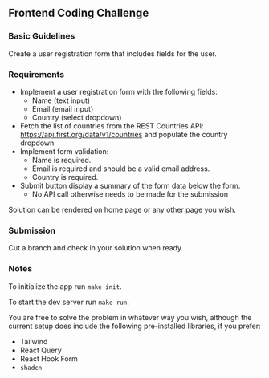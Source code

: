 ## Frontend Coding Challenge

### Basic Guidelines

Create a user registration form that includes fields for the user.

### Requirements

- Implement a user registration form with the following fields:
  - Name (text input)
  - Email (email input)
  - Country (select dropdown)
- Fetch the list of countries from the REST Countries API: https://api.first.org/data/v1/countries and populate the country dropdown
- Implement form validation:
  - Name is required.
  - Email is required and should be a valid email address.
  - Country is required.
- Submit button display a summary of the form data below the form.
  - No API call otherwise needs to be made for the submission

Solution can be rendered on home page or any other page you wish.

### Submission

Cut a branch and check in your solution when ready.

### Notes

To initialize the app run `make init`.

To start the dev server run `make run`.

You are free to solve the problem in whatever way you wish, although the current setup does include the following pre-installed libraries, if you prefer:

- Tailwind
- React Query
- React Hook Form
- `shadcn`
